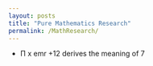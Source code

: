 ```yaml
---
layout: posts
title: "Pure Mathematics Research"
permalink: /MathResearch/
---
```



- Π x emr +12 derives the meaning of 7  
